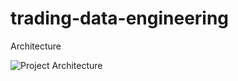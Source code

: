 # trading-data-engineering

Architecture

![Project Architecture]([http://url/to/img.png](https://github.com/pateldev02/trading-data-engineering/blob/main/diagram-export-12-2-2023-4_25_29-PM.png)https://github.com/pateldev02/trading-data-engineering/blob/main/diagram-export-12-2-2023-4_25_29-PM.png)
